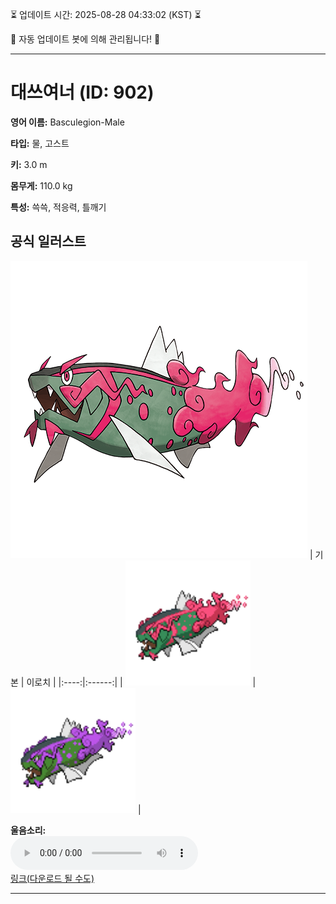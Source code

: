 
⏳ 업데이트 시간: 2025-08-28 04:33:02 (KST) ⏳

🤖 자동 업데이트 봇에 의해 관리됩니다! 🤖

---

# 대쓰여너 (ID: 902)
**영어 이름:** Basculegion-Male

**타입:** 물, 고스트

**키:** 3.0 m

**몸무게:** 110.0 kg

**특성:** 쓱쓱, 적응력, 틀깨기

## 공식 일러스트
![](https://raw.githubusercontent.com/PokeAPI/sprites/master/sprites/pokemon/other/official-artwork/902.png)
| 기본 | 이로치 |
|:----:|:------:|
| <img src="https://raw.githubusercontent.com/PokeAPI/sprites/master/sprites/pokemon/902.png" width="200"> | <img src="https://raw.githubusercontent.com/PokeAPI/sprites/master/sprites/pokemon/shiny/902.png" width="200"> |

**울음소리:**<br><audio controls src="https://raw.githubusercontent.com/PokeAPI/cries/main/cries/pokemon/latest/902.ogg"></audio><br> [링크(다운로드 될 수도)](https://raw.githubusercontent.com/PokeAPI/cries/main/cries/pokemon/latest/902.ogg)


---
